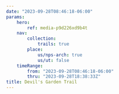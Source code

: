```yaml
---
date: "2023-09-28T08:46:18-06:00"
params:
    hero:
        ref: media-p9d226xd9b4t
    nav:
        collection:
            trails: true
        place:
            us/nps-arch: true
            us/ut: false
    timeRange:
        from: "2023-09-28T08:46:18-06:00"
        thru: "2023-09-28T18:38:33Z"
title: Devil's Garden Trail
---
```


